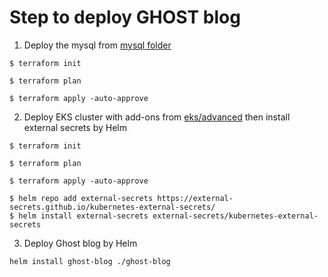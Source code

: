 # Step to deploy GHOST blog

1. Deploy the mysql from [mysql folder](./mysql)

```shell script
$ terraform init

$ terraform plan 

$ terraform apply -auto-approve
```

2. Deploy EKS cluster with add-ons from [eks/advanced](./eks/advanced) then install external secrets by Helm

```shell script
$ terraform init

$ terraform plan 

$ terraform apply -auto-approve

$ helm repo add external-secrets https://external-secrets.github.io/kubernetes-external-secrets/
$ helm install external-secrets external-secrets/kubernetes-external-secrets
```

3. Deploy Ghost blog by Helm

```
helm install ghost-blog ./ghost-blog
```
